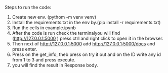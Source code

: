 Steps to run the code:

1. Create new env. (pythom -m venv venv)
2. Install the requirements.txt in the env by.(pip install -r requirements.txt)
3. Run the cells in example.ipynb
4. After the code is run check the terminalyou will find (http://127.0.0.1:5000 ) press ctrl and right click to open it in the browser.
5. Then next of http://127.0.0.1:5000 add http://127.0.0.1:5000/docs and press enter.
6. Press on the get_info, theb press on try it out and on the ID write any id from 1 to 3 and press execute.
7. you will find the result in Response body. 
